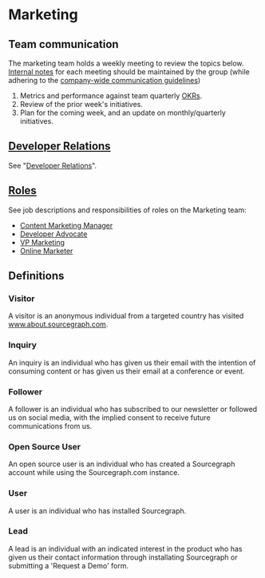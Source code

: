 # Marketing

## Team communication

The marketing team holds a weekly meeting to review the topics below. [Internal notes](https://docs.google.com/document/d/1vX3vF6t8HP-7-K9giM85UKEoAhmhy-ifAvbbFDvmKwo/edit#) for each meeting should be maintained by the group (while adhering to the [company-wide communication guidelines](../communication/index.md))

1. Metrics and performance against team quarterly [OKRs](../../company/okrs/index.md).
2. Review of the prior week's initiatives.
3. Plan for the coming week, and an update on monthly/quarterly initiatives.

## [Developer Relations](developer-relations/index.md)

See "[Developer Relations](developer-relations/index.md)".

## [Roles](roles.md)

See job descriptions and responsibilities of roles on the Marketing team:

- [Content Marketing Manager](roles.md#content-marketing-manager)
- [Developer Advocate](roles.md#developer-advocate)
- [VP Marketing](roles.md#vp-marketing)
- [Online Marketer](roles.md#online-marketer)

## Definitions

### Visitor

A visitor is an anonymous individual from a targeted country has visited www.about.sourcegraph.com.

### Inquiry

An inquiry is an individual who has given us their email with the intention of consuming content or has given us their email at a conference or event. 

### Follower

A follower is an individual who has subscribed to our newsletter or followed us on social media, with the implied consent to receive future communications from us. 

### Open Source User

An open source user is an individual who has created a Sourcegraph account while using the Sourcegraph.com instance. 

### User

A user is an individual who has installed Sourcegraph.

### Lead

A lead is an individual with an indicated interest in the product who has given us their contact information through installating Sourcegraph or submitting a 'Request a Demo' form. 
